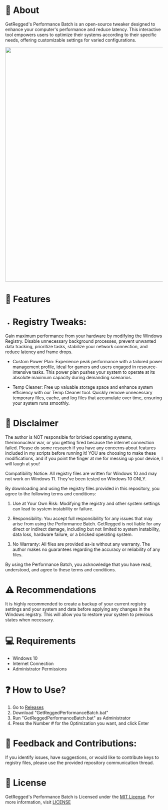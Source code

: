 # 👏 About
GetRegged's Performance Batch is an open-source tweaker designed to enhance your computer's performance and reduce latency. This interactive tool empowers users to optimize their systems according to their specific needs, offering customizable settings for varied configurations.

<p align="center">
<img src="" width="750">
</p>

# 🔑 Features
- # Registry Tweaks:
Gain maximum performance from your hardware by modifying the Windows Registry. Disable unnecessary background processes, prevent unwanted data tracking, prioritize tasks, stabilize your network connection, and reduce latency and frame drops.

- Custom Power Plan:
Experience peak performance with a tailored power management profile, ideal for gamers and users engaged in resource-intensive tasks. This power plan pushes your system to operate at its absolute maximum capacity during demanding scenarios.

- Temp Cleaner:
Free up valuable storage space and enhance system efficiency with our Temp Cleaner tool. Quickly remove unnecessary temporary files, cache, and log files that accumulate over time, ensuring your system runs smoothly.

# 🚨 Disclaimer
The author is NOT responsible for bricked operating systems, thermonuclear war, or you getting fired because the internet connection failed. Please do some research if you have any concerns about features included in my scripts before running it! YOU are choosing to make these modifications, and if you point the finger at me for messing up your device, I will laugh at you!

Compatibility Notice: All registry files are written for Windows 10 and may not work on Windows 11. They've been tested on Windows 10 ONLY.

By downloading and using the registry files provided in this repository, you agree to the following terms and conditions:

1. Use at Your Own Risk:
Modifying the registry and other system settings can lead to system instability or failure.

2. Responsibility:
You accept full responsibility for any issues that may arise from using the Performance Batch. GetRegged is not liable for any direct or indirect damage, including but not limited to system instability, data loss, hardware failure, or a bricked operating system.

3. No Warranty:
All files are provided as-is without any warranty. The author makes no guarantees regarding the accuracy or reliability of any files.

By using the Performance Batch, you acknowledge that you have read, understood, and agree to these terms and conditions.

# ⚠️ Recommendations
It is highly recommended to create a backup of your current registry settings and your system and data before applying any changes in the Windows registry. This will allow you to restore your system to previous states when necessary.


# 💻 Requirements
- Windows 10
- Internet Connection
- Administrator Permissions

# ❓ How to Use?
1. Go to [Releases]()
2. Download "GetReggedPerformanceBatch.bat"
3. Run "GetReggedPerformanceBatch.bat" as Administrator
4. Press the Number # for the Optimization you want, and click Enter

# 🤝 Feedback and Contributions:
If you identify issues, have suggestions, or would like to contribute keys to registry files, please use the provided repository communication thread.

# 📜 License
GetRegged's Performance Batch is Licensed under the [MIT License](https://opensource.org/licenses/MIT). For more information, visit [LICENSE](https://github.com/ancel1x/Ancels-Performance-Batch/blob/main/LICENSE)
